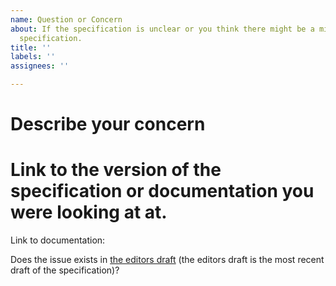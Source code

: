```yaml
---
name: Question or Concern
about: If the specification is unclear or you think there might be a mistake in the
  specification.
title: ''
labels: ''
assignees: ''

---
```


# Describe your concern

# Link to the version of the specification or documentation you were looking at at.

Link to documentation:

Does the issue exists in [the editors draft](https://w3c.github.io/aria/) (the editors draft is the most recent draft of the specification)?
